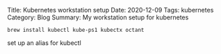 Title: Kubernetes workstation setup
Date: 2020-12-09
Tags: kubernetes
Category: Blog
Summary: My workstation setup for kubernetes


```
brew install kubectl kube-ps1 kubectx octant
```

set up an alias for kubectl

```

```